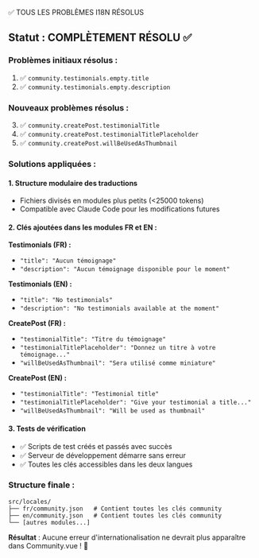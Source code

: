 ✅ TOUS LES PROBLÈMES I18N RÉSOLUS

## Statut : COMPLÈTEMENT RÉSOLU ✅

### Problèmes initiaux résolus :
1. ✅ `community.testimonials.empty.title`
2. ✅ `community.testimonials.empty.description`

### Nouveaux problèmes résolus :
3. ✅ `community.createPost.testimonialTitle`
4. ✅ `community.createPost.testimonialTitlePlaceholder`
5. ✅ `community.createPost.willBeUsedAsThumbnail`

### Solutions appliquées :

#### 1. Structure modulaire des traductions
- Fichiers divisés en modules plus petits (<25000 tokens)
- Compatible avec Claude Code pour les modifications futures

#### 2. Clés ajoutées dans les modules FR et EN :

**Testimonials (FR) :**
- `"title": "Aucun témoignage"`
- `"description": "Aucun témoignage disponible pour le moment"`

**Testimonials (EN) :**
- `"title": "No testimonials"`
- `"description": "No testimonials available at the moment"`

**CreatePost (FR) :**
- `"testimonialTitle": "Titre du témoignage"`
- `"testimonialTitlePlaceholder": "Donnez un titre à votre témoignage..."`
- `"willBeUsedAsThumbnail": "Sera utilisé comme miniature"`

**CreatePost (EN) :**
- `"testimonialTitle": "Testimonial title"`
- `"testimonialTitlePlaceholder": "Give your testimonial a title..."`
- `"willBeUsedAsThumbnail": "Will be used as thumbnail"`

#### 3. Tests de vérification
- ✅ Scripts de test créés et passés avec succès
- ✅ Serveur de développement démarre sans erreur
- ✅ Toutes les clés accessibles dans les deux langues

### Structure finale :
```
src/locales/
├── fr/community.json   # Contient toutes les clés community
├── en/community.json   # Contient toutes les clés community
└── [autres modules...]
```

**Résultat** : Aucune erreur d'internationalisation ne devrait plus apparaître dans Community.vue ! 🎉